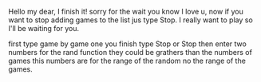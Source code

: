 Hello my dear, I finish it! sorry for the wait you know I love u, now if you want to stop adding games to the list jus type Stop. I really want to play so I'll be waiting for you.

first type game by game 
one you finish type Stop or Stop
then enter two numbers for the rand function they could be grathers than the numbers of games 
this numbers are for the range of the random no the range of the games.
